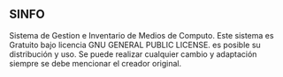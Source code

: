 SINFO
-------
Sistema de Gestion e Inventario de Medios de Computo.
Este sistema es Gratuito bajo licencia GNU GENERAL PUBLIC LICENSE. es posible su distribución y uso.
Se puede realizar cualquier cambio y adaptación siempre se debe mencionar el creador original.
